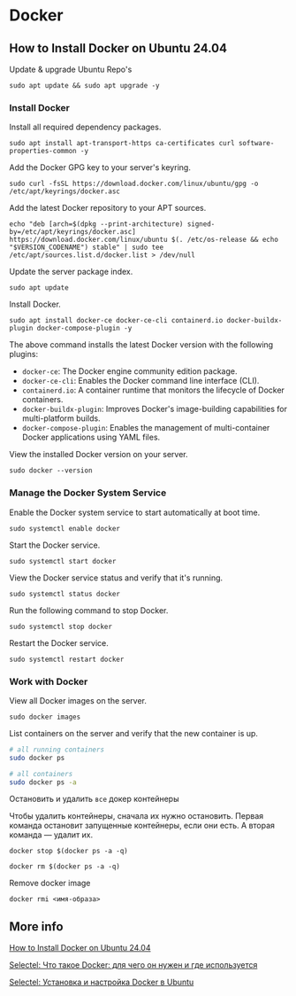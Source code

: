 # Docker

## How to Install Docker on Ubuntu 24.04

Update & upgrade Ubuntu Repo's

    sudo apt update && sudo apt upgrade -y

### Install Docker

Install all required dependency packages.

    sudo apt install apt-transport-https ca-certificates curl software-properties-common -y

Add the Docker GPG key to your server's keyring.

    sudo curl -fsSL https://download.docker.com/linux/ubuntu/gpg -o /etc/apt/keyrings/docker.asc

Add the latest Docker repository to your APT sources.

    echo "deb [arch=$(dpkg --print-architecture) signed-by=/etc/apt/keyrings/docker.asc] https://download.docker.com/linux/ubuntu $(. /etc/os-release && echo "$VERSION_CODENAME") stable" | sudo tee /etc/apt/sources.list.d/docker.list > /dev/null

Update the server package index.

    sudo apt update

Install Docker.

    sudo apt install docker-ce docker-ce-cli containerd.io docker-buildx-plugin docker-compose-plugin -y

The above command installs the latest Docker version with the following plugins:

- `docker-ce`: The Docker engine community edition package.
- `docker-ce-cli`: Enables the Docker command line interface (CLI).
- `containerd.io`: A container runtime that monitors the lifecycle of Docker containers.
- `docker-buildx-plugin`: Improves Docker's image-building capabilities for multi-platform builds.
- `docker-compose-plugin`: Enables the management of multi-container Docker applications using YAML files.

View the installed Docker version on your server.

    sudo docker --version

### Manage the Docker System Service

Enable the Docker system service to start automatically at boot time.

    sudo systemctl enable docker

Start the Docker service.

    sudo systemctl start docker

View the Docker service status and verify that it's running.

    sudo systemctl status docker

Run the following command to stop Docker.

    sudo systemctl stop docker

Restart the Docker service.

    sudo systemctl restart docker

### Work with Docker

View all Docker images on the server.

    sudo docker images

List containers on the server and verify that the new container is up.

```bash
# all running containers
sudo docker ps

# all containers
sudo docker ps -a
```

Остановить и удалить `все` докер контейнеры

Чтобы удалить контейнеры, сначала их нужно остановить. Первая команда остановит запущенные контейнеры, если они есть. А вторая команда — удалит их.

    docker stop $(docker ps -a -q)

    docker rm $(docker ps -a -q)



Remove docker image

    docker rmi <имя-образа>

## More info

[How to Install Docker on Ubuntu 24.04](https://docs.vultr.com/how-to-install-docker-on-ubuntu-24-04)

[Selectel: Что такое Docker: для чего он нужен и где используется](https://selectel.ru/blog/what-is-docker/)

[Selectel: Установка и настройка Docker в Ubuntu](https://selectel.ru/blog/docker-install-ubuntu/)